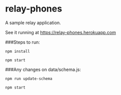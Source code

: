 # relay-phones

A sample relay application.

See it running at https://relay-phones.herokuapp.com

###Steps to run:

```
npm install
```
```
npm start
```

###Any changes on data/schema.js:

```
npm run update-schema
```
```
npm start
```
